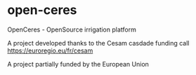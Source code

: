 # open-ceres

OpenCeres - OpenSource irrigation platform

A project developed thanks to the Cesam casdade funding call https://euroregio.eu/fr/cesam

A project partially funded by the European Union
